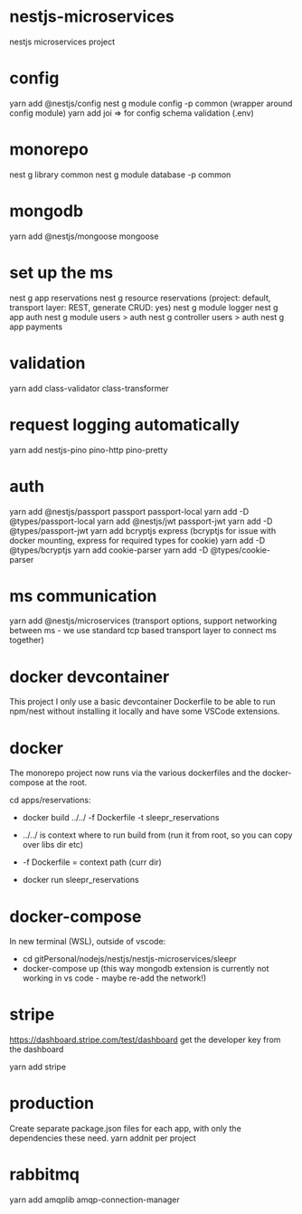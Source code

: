# nestjs-microservices

nestjs microservices project

# config

yarn add @nestjs/config
nest g module config -p common (wrapper around config module)
yarn add joi => for config schema validation (.env)

# monorepo

nest g library common
nest g module database -p common

# mongodb

yarn add @nestjs/mongoose mongoose

# set up the ms

nest g app reservations
nest g resource reservations (project: default, transport layer: REST, generate CRUD: yes)
nest g module logger
nest g app auth
nest g module users > auth
nest g controller users > auth
nest g app payments

# validation

yarn add class-validator class-transformer

# request logging automatically

yarn add nestjs-pino pino-http pino-pretty

# auth

yarn add @nestjs/passport passport passport-local
yarn add -D @types/passport-local
yarn add @nestjs/jwt passport-jwt
yarn add -D @types/passport-jwt
yarn add bcryptjs express (bcryptjs for issue with docker mounting, express for required types for cookie)
yarn add -D @types/bcryptjs
yarn add cookie-parser
yarn add -D @types/cookie-parser

# ms communication

yarn add @nestjs/microservices (transport options, support networking between ms - we use standard tcp based transport layer to connect ms together)

# docker devcontainer

This project I only use a basic devcontainer Dockerfile to be able to run npm/nest without installing it locally and have some VSCode extensions.

# docker

The monorepo project now runs via the various dockerfiles and the docker-compose at the root.

cd apps/reservations:

- docker build ../../ -f Dockerfile -t sleepr_reservations

- ../../ is context where to run build from (run it from root, so you can copy over libs dir etc)
- -f Dockerfile = context path (curr dir)

- docker run sleepr_reservations

# docker-compose

In new terminal (WSL), outside of vscode:

- cd gitPersonal/nodejs/nestjs/nestjs-microservices/sleepr
- docker-compose up
  (this way mongodb extension is currently not working in vs code - maybe re-add the network!)

# stripe

https://dashboard.stripe.com/test/dashboard
get the developer key from the dashboard

yarn add stripe

# production

Create separate package.json files for each app, with only the dependencies these need.
yarn addnit per project

# rabbitmq

yarn add amqplib amqp-connection-manager
